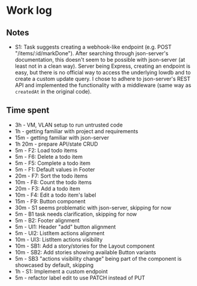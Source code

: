 # Work log

## Notes

-   S1: Task suggests creating a webhook-like endpoint (e.g. POST "/items/:id/markDone"). After searching through json-server's documentation, this doesn't seem to be possible with json-server (at least not in a clean way). Server being Express, creating an endpoint is easy, but there is no official way to access the underlying lowdb and to create a custom update query. I chose to adhere to json-server's REST API and implemented the functionality with a middleware (same way as `createdAt` in the original code).

## Time spent

-   3h - VM, VLAN setup to run untrusted code
-   1h - getting familiar with project and requirements
-   15m - getting familiar with json-server
-   1h 20m - prepare API/state CRUD
-   5m - F2: Load todo items
-   5m - F6: Delete a todo item
-   5m - F5: Complete a todo item
-   5m - F1: Default values in Footer
-   20m - F7: Sort the todo items
-   10m - F8: Count the todo items
-   20m - F3: Add a todo item
-   10m - F4: Edit a todo item's label
-   15m - F9: Button component
-   30m - S1 seems problematic with json-server, skipping for now
-   5m - B1 task needs clarification, skipping for now
-   5m - B2: Footer alignment
-   5m - UI1: Header "add" button alignment
-   5m - UI2: ListItem actions alignment
-   10m - UI3: ListItem actions visibility
-   10m - SB1: Add a story/stories for the Layout component
-   10m - SB2: Add stories showing available Button variants
-   5m - SB3 "actions visibility change" being part of the component is showcased by default, skipping
-   1h - S1: Implement a custom endpoint
-   5m - refactor label edit to use PATCH instead of PUT
